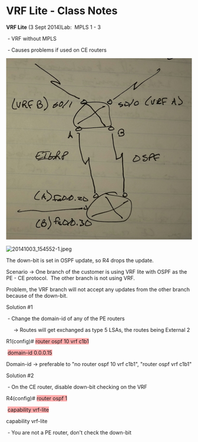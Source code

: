 # VRF Lite - Class Notes

**VRF Lite** (3 Sept 2014)Lab:  MPLS 1 - 3

 - VRF without MPLS

 - Causes problems if used on CE routers

![20141003_154542-1.jpeg](image/20141003_154542-1.jpeg)

![20141003_154552-1.jpeg](image/20141003_154552-1.jpeg)

The down-bit is set in OSPF update, so R4 drops the update.

Scenario -> One branch of the customer is using VRF lite with OSPF as the PE - CE protocol.  The other branch is not using VRF.

Problem, the VRF branch will not accept any updates from the other branch because of the down-bit.

Solution #1

 - Change the domain-id of any of the PE routers

     -> Routes will get exchanged as type 5 LSAs, the routes being External 2

R1(config)# <span style="background-color: #ffaaaa">router ospf 10 vrf c1b1</span>

 <span style="background-color: #ffaaaa">domain-id 0.0.0.15</span>

Domain-id -> preferable to "no router ospf 10 vrf c1b1", "router ospf <new process-id> vrf c1b1"

Solution #2

 - On the CE router, disable down-bit checking on the VRF

R4(config)# <span style="background-color: #ffaaaa">router ospf 1</span>

 <span style="background-color: #ffaaaa">capability vrf-lite</span>

capability vrf-lite

 - You are not a PE router, don't check the down-bit
